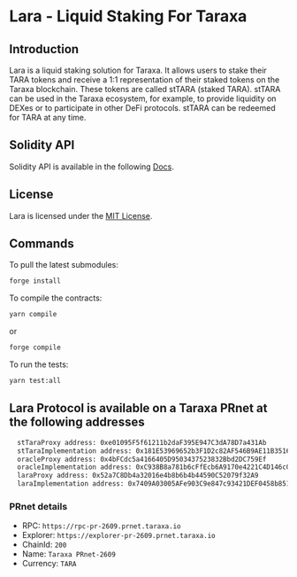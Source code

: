 # Lara - Liquid Staking For Taraxa

## Introduction

Lara is a liquid staking solution for Taraxa. It allows users to stake their TARA tokens and receive a 1:1 representation of their staked tokens on the Taraxa blockchain. These tokens are called stTARA (staked TARA). stTARA can be used in the Taraxa ecosystem, for example, to provide liquidity on DEXes or to participate in other DeFi protocols. stTARA can be redeemed for TARA at any time.

## Solidity API

Solidity API is available in the following [Docs](docs/index.md).

## License

Lara is licensed under the [MIT License](LICENSE).

## Commands

To pull the latest submodules:

```bash
forge install
```

To compile the contracts:

```bash
yarn compile
```

or

```bash
forge compile
```

To run the tests:

```bash
yarn test:all
```

## Lara Protocol is available on a Taraxa PRnet at the following addresses

```bash
  stTaraProxy address: 0xe01095F5f61211b2daF395E947C3dA78D7a431Ab
  stTaraImplementation address: 0x181E53969652b3F1D2c82AF546B9AE11B3516a98
  oracleProxy address: 0x4bFCdc5a4166405D9503437523832Bbd2DC759Ef
  oracleImplementation address: 0xC938B8a781b6cFfEcb6A9170e4221C4D146c01d6
  laraProxy address: 0x52a7C8Db4a32016e4b8b6b4b44590C52079f32A9
  laraImplementation address: 0x7409A03005AFe903C9e847c93421DEF0458b851b
```

### PRnet details

- RPC: `https://rpc-pr-2609.prnet.taraxa.io`
- Explorer: `https://explorer-pr-2609.prnet.taraxa.io`
- ChainId: `200`
- Name: `Taraxa PRnet-2609`
- Currency: `TARA`
